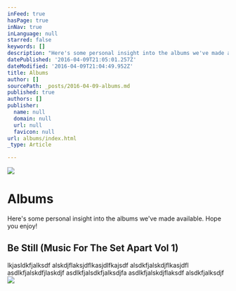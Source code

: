 ```yaml
---
inFeed: true
hasPage: true
inNav: true
inLanguage: null
starred: false
keywords: []
description: "Here's some personal insight into the albums we've made available. \_Hope you enjoy!"
datePublished: '2016-04-09T21:05:01.257Z'
dateModified: '2016-04-09T21:04:49.952Z'
title: Albums
author: []
sourcePath: _posts/2016-04-09-albums.md
published: true
authors: []
publisher:
  name: null
  domain: null
  url: null
  favicon: null
url: albums/index.html
_type: Article

---
```

![](https://the-grid-user-content.s3-us-west-2.amazonaws.com/461aa9d7-a39d-44c6-a7df-801f4dca83bc.jpg)

# Albums

Here's some personal insight into the albums we've made available.  Hope you enjoy!

## Be Still (Music For The Set Apart Vol 1)

lkjasldkfjalksdf alskdjflaksjdflkasjdlfkajsdf alsdkfjalskdjflkasjdfl  asdlkfjalskdfjlaskdjf  asdlkfjalsdkfjalksdjfa  asdlkfjalskdjflaksdf  alsdkfjalksdjf ![](https://the-grid-user-content.s3-us-west-2.amazonaws.com/6e68bea2-0254-4e96-a5fe-1afbd11f8ead.jpg)